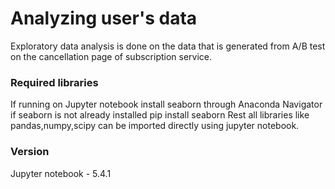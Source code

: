 # Analyzing user's data
Exploratory data analysis is done on the data that is generated from A/B test on the cancellation page of subscription service.
### Required libraries
If running on Jupyter notebook install seaborn through Anaconda Navigator if seaborn is not already installed
  pip install seaborn
Rest all libraries like pandas,numpy,scipy can be imported directly using jupyter notebook.

### Version
Jupyter notebook - 5.4.1




